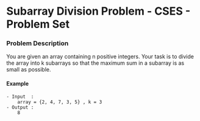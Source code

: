 # Subarray Division Problem - CSES - Problem Set

### Problem Description

You are given an array containing n positive integers.
Your task is to divide the array into k subarrays so that the maximum sum in a subarray is as small as possible.

#### Example

    - Input  :
        array = {2, 4, 7, 3, 5} , k = 3
    - Output :
        8